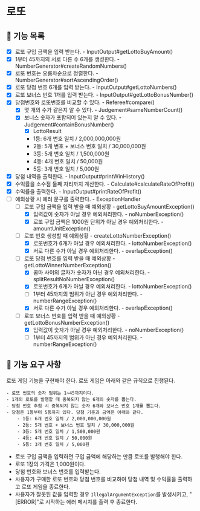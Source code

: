 # 로또

## 📄 기능 목록
- [x] 로또 구입 금액을 입력 받는다. - InputOutput#getLottoBuyAmount()
- [x] 1부터 45까지의 서로 다른 수 6개를 생성한다. - NumberGenerator#createRandomNumbers()
- [x] 로또 번호는 오름차순으로 정렬한다. - NumberGenerator#sortAscendingOrder()
- [x] 로또 당첨 번호 6개를 입력 받는다. - InputOutput#getLottoNumbers()
- [x] 로또 보너스 번호 1개를 입력 받는다. - InputOutput#getLottoBonusNumber()
- [x] 당첨번호와 로또번호를 비교할 수 있다. - Referee#compare()
  - [x] 몇 개의 수가 같은지 알 수 있다. - Judgement#sameNumberCount()
  - [x] 보너스 숫자가 포함되어 있는지 알 수 있다. - Judgement#containBonusNumber()
    - [x] LottoResult
    - 1등: 6개 번호 일치 / 2,000,000,000원
    - 2등: 5개 번호 + 보너스 번호 일치 / 30,000,000원
    - 3등: 5개 번호 일치 / 1,500,000원
    - 4등: 4개 번호 일치 / 50,000원
    - 5등: 3개 번호 일치 / 5,000원
- [x] 당첨 내역을 출력한다. - InputOutput#printWinHistory()
- [x] 수익률을 소수점 둘째 자리까지 계산한다. - Calculate#calculateRateOfProfit()
- [x] 수익률을 출력한다. - InputOutput#printRateOfProfit()
- [ ] 예외상황 시 에러 문구를 출력한다. - ExceptionHandler
  - [ ] 로또 구입 금액을 입력 받을 때 예외상황 - getLottoBuyAmountException()
    - [x] 입력값이 숫자가 아닐 경우 예외처리한다. - noNumberException()
    - [x] 로또 구입 금액은 1000원 단위가 아닐 경우 예외처리한다. - amountUnitException()
  - [ ] 로또 번호 생성할 때 예외상황 - createLottoNumberException()
    - [x] 로또번호가 6개가 아닐 경우 예외처리한다. - lottoNumberException()
    - [x] 서로 다른 수가 아닐 경우 예외처리한다. - overlapException()
  - [ ] 로또 당첨 번호를 입력 받을 때 예외상황 - getLottoWinnerNumberException()
    - [x] 콤마 사이의 글자가 숫자가 아닌 경우 예외처리한다. - splitResultNoNumberException()
    - [x] 로또번호가 6개가 아닐 경우 예외처리한다. - lottoNumberException()
    - [ ] 1부터 45까지의 범위가 아닌 경우 예외처리한다. - numberRangeException()
    - [x] 서로 다른 수가 아닐 경우 예외처리한다. - overlapException()
  - [ ] 로또 보너스 번호를 입력 받을 때 예외상황 - getLottoBonusNumberException()
    - [x] 입력값이 숫자가 아닐 경우 예외처리한다. - noNumberException()
    - [ ] 1부터 45까지의 범위가 아닌 경우 예외처리한다. - numberRangeException()

## 📑 기능 요구 사항
로또 게임 기능을 구현해야 한다. 로또 게임은 아래와 같은 규칙으로 진행된다.

```
- 로또 번호의 숫자 범위는 1~45까지이다.
- 1개의 로또를 발행할 때 중복되지 않는 6개의 숫자를 뽑는다.
- 당첨 번호 추첨 시 중복되지 않는 숫자 6개와 보너스 번호 1개를 뽑는다.
- 당첨은 1등부터 5등까지 있다. 당첨 기준과 금액은 아래와 같다.
    - 1등: 6개 번호 일치 / 2,000,000,000원
    - 2등: 5개 번호 + 보너스 번호 일치 / 30,000,000원
    - 3등: 5개 번호 일치 / 1,500,000원
    - 4등: 4개 번호 일치 / 50,000원
    - 5등: 3개 번호 일치 / 5,000원
```

- 로또 구입 금액을 입력하면 구입 금액에 해당하는 만큼 로또를 발행해야 한다.
- 로또 1장의 가격은 1,000원이다.
- 당첨 번호와 보너스 번호를 입력받는다.
- 사용자가 구매한 로또 번호와 당첨 번호를 비교하여 당첨 내역 및 수익률을 출력하고 로또 게임을 종료한다.
- 사용자가 잘못된 값을 입력할 경우 `IllegalArgumentException`를 발생시키고, "[ERROR]"로 시작하는 에러 메시지를 출력 후 종료한다.

